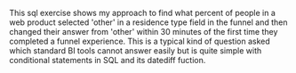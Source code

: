 This sql exercise shows my approach to find what percent of people in a web product selected 'other' in a residence type field in the funnel and then changed their answer from 'other' within 30 minutes of the first time they completed a funnel experience. This is a typical kind of question asked which standard BI tools cannot answer easily but is quite simple with conditional statements in SQL and its datediff fuction.
